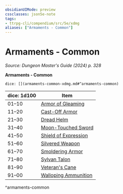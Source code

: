 ```yaml
---
obsidianUIMode: preview
cssclasses: json5e-note
tags:
- ttrpg-cli/compendium/src/5e/xdmg
aliases: ["Armaments - Common"]
---
```

# Armaments - Common
*Source: Dungeon Master's Guide (2024) p. 328* 

**Armaments - Common**

`dice: [](armaments-common-xdmg.md#^armaments-common)`

| dice: 1d100 | Item |
|-------------|------|
| 01–10 | [Armor of Gleaming](2-Mechanics/CLI/items/armor-of-gleaming-xdmg.md) |
| 11–20 | [Cast-Off Armor](2-Mechanics/CLI/items/cast-off-armor-xdmg.md) |
| 21–30 | [Dread Helm](2-Mechanics/CLI/items/dread-helm-xdmg.md) |
| 31–40 | [Moon-Touched Sword](2-Mechanics/CLI/items/moon-touched-sword-xdmg.md) |
| 41–50 | [Shield of Expression](2-Mechanics/CLI/items/shield-of-expression-xdmg.md) |
| 51–60 | [Silvered Weapon](2-Mechanics/CLI/items/silvered-weapon-xdmg.md) |
| 61–70 | [Smoldering Armor](2-Mechanics/CLI/items/smoldering-armor-xdmg.md) |
| 71–80 | [Sylvan Talon](2-Mechanics/CLI/items/sylvan-talon-xdmg.md) |
| 81–90 | [Veteran's Cane](2-Mechanics/CLI/items/veterans-cane-xdmg.md) |
| 91–00 | [Walloping Ammunition](2-Mechanics/CLI/items/walloping-ammunition-xdmg.md) |
^armaments-common